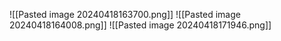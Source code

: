 ![[Pasted image 20240418163700.png]]
![[Pasted image 20240418164008.png]]
![[Pasted image 20240418171946.png]]